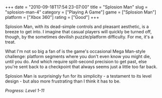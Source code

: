 +++
date = "2010-09-18T17:54:23-07:00"
title = "Splosion Man"
slug = "splosion-man-4"
category = ["Playing A Game"]
game = ["Splosion Man"]
platform = ["Xbox 360"]
rating = ["Good"]
+++

Splosion Man, with its dead-simple controls and pleasant aesthetic, is a breeze to get into.  I imagine that casual players will quickly be turned off, though, by the sometimes devilish puzzle/platform difficulty.  For me, it's a treat.

What I'm not so big a fan of is the game's occasional Mega Man-style challenge: platform segments where you don't even know you might die, until you do.  And which require split-second precision to get past, else you're sent back to a checkpoint that always seems just a little too far back.

Splosion Man is surprisingly fun for its simplicity - a testament to its level design - but also more frustrating than I think it has to be.

<i>Progress: Level 1-11</i>